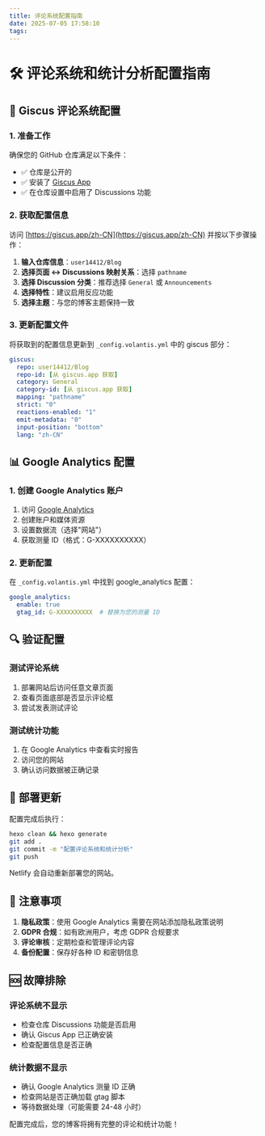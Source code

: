 ```yaml
---
title: 评论系统配置指南
date: 2025-07-05 17:58:10
tags:
---
```

# 🛠️ 评论系统和统计分析配置指南

## 💬 Giscus 评论系统配置

### 1. 准备工作
确保您的 GitHub 仓库满足以下条件：
- ✅ 仓库是公开的
- ✅ 安装了 [Giscus App](https://github.com/apps/giscus)
- ✅ 在仓库设置中启用了 Discussions 功能

### 2. 获取配置信息
访问 [https://giscus.app/zh-CN](https://giscus.app/zh-CN) 并按以下步骤操作：

1. **输入仓库信息**：`user14412/Blog`
2. **选择页面 ↔️ Discussions 映射关系**：选择 `pathname`
3. **选择 Discussion 分类**：推荐选择 `General` 或 `Announcements`
4. **选择特性**：建议启用反应功能
5. **选择主题**：与您的博客主题保持一致

### 3. 更新配置文件
将获取到的配置信息更新到 `_config.volantis.yml` 中的 giscus 部分：

```yaml
giscus:
  repo: user14412/Blog
  repo-id: [从 giscus.app 获取]
  category: General
  category-id: [从 giscus.app 获取]
  mapping: "pathname"
  strict: "0"
  reactions-enabled: "1"
  emit-metadata: "0"
  input-position: "bottom"
  lang: "zh-CN"
```

## 📊 Google Analytics 配置

### 1. 创建 Google Analytics 账户
1. 访问 [Google Analytics](https://analytics.google.com/)
2. 创建账户和媒体资源
3. 设置数据流（选择"网站"）
4. 获取测量 ID（格式：G-XXXXXXXXXX）

### 2. 更新配置
在 `_config.volantis.yml` 中找到 google_analytics 配置：

```yaml
google_analytics:
  enable: true
  gtag_id: G-XXXXXXXXXX  # 替换为您的测量 ID
```

## 🔍 验证配置

### 测试评论系统
1. 部署网站后访问任意文章页面
2. 查看页面底部是否显示评论框
3. 尝试发表测试评论

### 测试统计功能
1. 在 Google Analytics 中查看实时报告
2. 访问您的网站
3. 确认访问数据被正确记录

## 🚀 部署更新

配置完成后执行：

```bash
hexo clean && hexo generate
git add .
git commit -m "配置评论系统和统计分析"
git push
```

Netlify 会自动重新部署您的网站。

## 📝 注意事项

1. **隐私政策**：使用 Google Analytics 需要在网站添加隐私政策说明
2. **GDPR 合规**：如有欧洲用户，考虑 GDPR 合规要求
3. **评论审核**：定期检查和管理评论内容
4. **备份配置**：保存好各种 ID 和密钥信息

## 🆘 故障排除

### 评论系统不显示
- 检查仓库 Discussions 功能是否启用
- 确认 Giscus App 已正确安装
- 检查配置信息是否正确

### 统计数据不显示
- 确认 Google Analytics 测量 ID 正确
- 检查网站是否正确加载 gtag 脚本
- 等待数据处理（可能需要 24-48 小时）

配置完成后，您的博客将拥有完整的评论和统计功能！